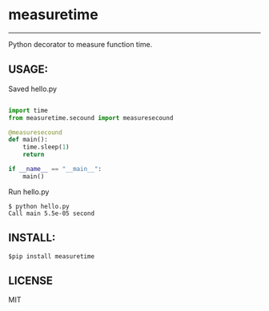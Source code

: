 # measuretime
---

Python decorator to measure function time.

## USAGE:
Saved hello.py
``` python

import time
from measuretime.secound import measuresecound

@measuresecound
def main():
    time.sleep(1)
    return

if __name__ == "__main__":
    main()

```

Run hello.py
```
$ python hello.py
Call main 5.5e-05 second
```

## INSTALL:
```
$pip install measuretime
```

## LICENSE
MIT

